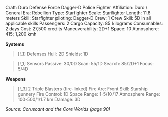 Craft: Duro Defense Force Dagger-D Police Fighter
Affiliation: Duro / General
Era: Rebellion
Type: Starfighter
Scale: Starfighter
Length: 11.8 meters
Skill: Starfighter piloting: Dagger-D
Crew: 1
Crew Skill: 5D in all applicable skills
Passengers: 2
Cargo Capacity: 85 kilograms
Consumables: 2 days
Cost: 27,500 credits
Maneuverability: 2D+1
Space: 10
Atmosphere: 415; 1,200 kmh

**Systems**
> [!_1] Defenses
> Hull: 2D
> Shields: 1D

> [!_1] Sensors
> Passive: 30/0D
> Scan: 55/1D
> Search: 85/2D+1
> Focus: 5/4D

**Weapons**
> [!_3] 2 Triple Blasters (fire-linked)
> Fire Arc: Front
> Skill: Starship gunnery
> Fire Control: 1D
> Space Range: 1-5/10/17
> Atmosphere Range: 100-500/1/1.7 km
> Damage: 3D


*Source: Coruscant and the Core Worlds (page 90)*